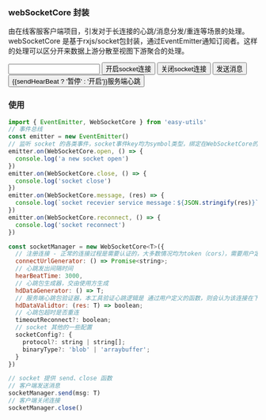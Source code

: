 ### webSocketCore 封装

由在线客服客户端项目，引发对于长连接的心跳/消息分发/重连等场景的处理。
webSocketCore 是基于rxjs/socket包封装，通过EventEmitter通知订阅者。这样的处理可以区分开来数据上游分散至视图下游聚合的处理。 

<script setup>
import { ref } from 'vue'
import { EventEmitter, WebSocketCore } from 'lin_easy-utils'

const emitter = new EventEmitter()
emitter.on(WebSocketCore.open, () => {
  console.log('a new socket open')
})
emitter.on(WebSocketCore.close, () => {
  console.log('socket close')
})
emitter.on(WebSocketCore.message, (res) => {
  console.log(`socket recevier service message：${JSON.stringify(res)}`)
})
emitter.on(WebSocketCore.reconnect, () => {
  console.log('socket reconnect')
})

const socketManager = new WebSocketCore({
  hearBeatTime: 5000,
  connectUrlGenerator: async () => {
    const url = await new Promise((resolve) => {
      resolve('ws://121.5.161.224:3002/socket.io')
    })

    return url
  },
  hdDataGenerator: () => {
    return sendHearBeat.value ? {
      event: 'hearBeat',
      msg: 'ping'
    } : { event: 'noHearBeat', msg: '' }
  },
  hdDataValidtor: (res) => {
    return res.event === 'hearBeat'
  }
}, emitter)

const inputMsg = ref('')
const sendHearBeat = ref(true)

function openSocket() {
  socketManager.createSocket()
}

function closeSocket() {
  socketManager.close()
}

function sendMsg() {
  const sendObj = {
    event: 'message',
    msg: inputMsg.value
  }
  socketManager.send(sendObj)
}

function stopHeadBeat() {
  sendHearBeat.value = !sendHearBeat.value
}
</script>
<ClientOnly>
<input type='textarea' v-model='inputMsg' />
<button @click="openSocket">开启socket连接</button>
<button @click="closeSocket">关闭socket连接</button>
<button @click="sendMsg">发送消息</button>
<button @click="stopHeadBeat">{{sendHearBeat ? '暂停' : '开启'}}服务端心跳</button>
</ClientOnly>

### 使用

```js
import { EventEmitter, WebSocketCore } from 'easy-utils'
// 事件总线
const emitter = new EventEmitter()
// 监听 socket 的各类事件，socket事件key均为symbol类型，绑定在WebSocketCore的静态属性上
emitter.on(WebSocketCore.open, () => {
  console.log('a new socket open')
})
emitter.on(WebSocketCore.close, () => {
  console.log('socket close')
})
emitter.on(WebSocketCore.message, (res) => {
  console.log(`socket recevier service message：${JSON.stringify(res)}`)
})
emitter.on(WebSocketCore.reconnect, () => {
  console.log('socket reconnect')
})

const socketManager = new WebSocketCore<T>({
  // 注册连接 - 正常的连接过程是需要认证的，大多数情况均为token（cors），需要用户定义通过认证，才可以开始连接
  connectUrlGenerator: () => Promise<string>;
  // 心跳发出间隔时间
  hearBeatTime: 3000,
  // 心跳包生成器，交由使用方生成
  hdDataGenerator: () => T;
  // 服务端心跳包验证器，本工具验证心跳逻辑是 通过用户定义的函数，则会认为该连接在下一次达到心跳丢失阈值任然有效
  hdDataValidtor: (res: T) => boolean;
  // 心跳包超时是否重连
  timeoutReconnect?: boolean;
  // socket 其他的一些配置
  socketConfig?: {
    protocol?: string | string[];
    binaryType?: 'blob' | 'arraybuffer';
  }
})

// socket 提供 send、close 函数
// 客户端发送消息
socketManager.send(msg: T)
// 客户端关闭连接
socketManager.close()
```